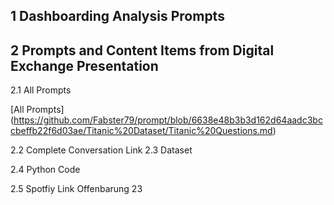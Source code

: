 ## 1 Dashboarding Analysis Prompts ##
## 2 Prompts and Content Items from Digital Exchange Presentation ##
2.1 All Prompts

[All Prompts] (https://github.com/Fabster79/prompt/blob/6638e48b3b3d162d64aadc3bccbeffb22f6d03ae/Titanic%20Dataset/Titanic%20Questions.md)

2.2 Complete Conversation
Link
2.3 Dataset

2.4 Python Code

2.5 Spotfiy Link Offenbarung 23


